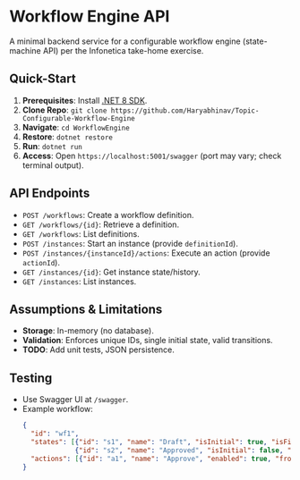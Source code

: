 # Workflow Engine API

A minimal backend service for a configurable workflow engine (state-machine API) per the Infonetica take-home exercise.

## Quick-Start

1. **Prerequisites**: Install [.NET 8 SDK](https://dotnet.microsoft.com/en-us/download/dotnet/8.0).
2. **Clone Repo**: `git clone https://github.com/Haryabhinav/Topic-Configurable-Workflow-Engine`
3. **Navigate**: `cd WorkflowEngine`
4. **Restore**: `dotnet restore`
5. **Run**: `dotnet run`
6. **Access**: Open `https://localhost:5001/swagger` (port may vary; check terminal output).

## API Endpoints

- `POST /workflows`: Create a workflow definition.
- `GET /workflows/{id}`: Retrieve a definition.
- `GET /workflows`: List definitions.
- `POST /instances`: Start an instance (provide `definitionId`).
- `POST /instances/{instanceId}/actions`: Execute an action (provide `actionId`).
- `GET /instances/{id}`: Get instance state/history.
- `GET /instances`: List instances.

## Assumptions & Limitations

- **Storage**: In-memory (no database).
- **Validation**: Enforces unique IDs, single initial state, valid transitions.
- **TODO**: Add unit tests, JSON persistence.

## Testing

- Use Swagger UI at `/swagger`.
- Example workflow:
  ```json
  {
    "id": "wf1",
    "states": [{"id": "s1", "name": "Draft", "isInitial": true, "isFinal": false, "enabled": true},
               {"id": "s2", "name": "Approved", "isInitial": false, "isFinal": true, "enabled": true}],
    "actions": [{"id": "a1", "name": "Approve", "enabled": true, "fromStates": ["s1"], "toState": "s2"}]
  }
